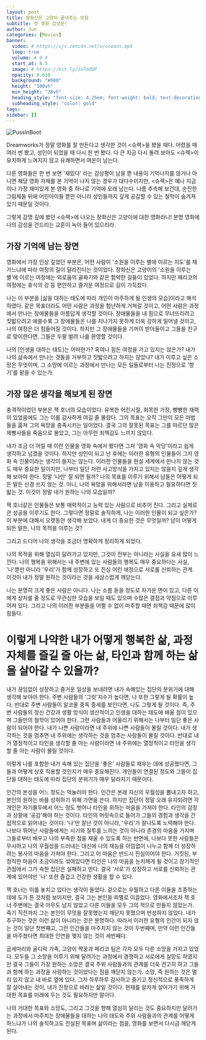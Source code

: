 ```yaml
---
layout: post
title: 장화신은 고양이-끝내주는 모험
subtitle: 첫 영화 감상문!
author: Jun
categories: [Movies]
banner:
  video: # https://vjs.zencdn.net/v/oceans.mp4
  loop: true
  volume: # 0.8
  start_at: 8.5
  image: # https://bit.ly/3xTmdUP
  opacity: 0.618
  background: "#000"
  height: "100vh"
  min_height: "38vh"
  heading_style: "font-size: 4.25em; font-weight: bold; text-decoration: underline"
  subheading_style: "color: gold"
tags: 
sidebar: []
---
```


![PussInBoot](https://www.youtube.com/watch?v=ywLhD836XWs)

Dreamworks가 정말 영화를 잘 만든다고 생각한 것이 <슈렉>을 봤을 때다. 어렸을 때 여러 번 봤고, 성인이 되었을 때 다시 한 번 봤다. 다 큰 지금 다시 돌려 보아도 <슈렉>이 유치하게 느껴지지 않고 유쾌하면서 여운이 남는다. 

다른 영화들은 한 번 보면 '재밌다' 라는 감상평이 남을 뿐 내용이 기억나지를 않거나 아니면 해당 영화 자체를 본 기억이 나지 않는 경우가 대다수이지만, <슈렉>은 예나 지금이나 가장 재미있게 본 영화 중 하나로 기억에 오래 남는다. 나름 추측해 보건대, 순진한 그림체들 뒤에 어린아이들 뿐만 아니라 성인들까지 깊게 공감할 수 있는 철학이 숨겨져 있기 때문일 것이다.

그렇게 감명 깊에 봤던 <슈렉>에 나오는 장화신은 고양이에 대한 영화라니! 분명 영화에 나의 감성을 건드리는 교훈이 녹아 들어 있으리라.

## 가장 기억에 남는 장면

영화에서 가장 인상 깊었던 부분은, 어떤 사람이 '소원을 이루는 별에 이르는 지도'를 채가느냐에 따라 여정의 길이 달라진다는 것이었다. 장화신은 고양이의 '소원을 이루는 별'에 이르는 여정에는 외로움의 골짜기와 같은 험악한 길들이 있었다. 하지만 페리코의 여정에는 휴식의 강 등 편안하고 즐거운 여정으로 길이 가득찼다. 

나는 이 부분을 [삶을 대하는 태도에 따라 개인이 마주하게 될 인생의 모습]이라고 해석하였다. 같은 목표더라도 어떤 사람은 과정을 험난하게 거쳐갈 것이고, 어떤 사람은 과정에서 만나는 장애물들을 아름답게 생각할 것이다. 장애물들을 내 힘으로 무너뜨리려고 짓밟으려고 애쓸수록 그 장애물들은 나를 지나가지 못하게 더욱 강하게 밀어낼 것이고, 나의 여정은 더 힘들어질 것이다. 하지만 그 장애물들을 기꺼이 받아들이고 그들을 친구로 맞이한다면, 그들은 두팔 벌려 나를 환영할 것이다. 

나의 [인생을 대하는 태도]는 어떠한가? 혹여나 힘든 여정을 가고 있지는 않은가? 내가 나의 삶속에서 만나는 것들을 거부하고 짓밟으려고 하지는 않았나? 내가 이루고 싶은 소망은 무엇이며, 그 소망에 이르는 과정에서 만나는 모든 일들로부터 나는 진정으로 '향기'를 맡을 수 있는가.


## 가장 많은 생각을 해보게 된 장면

충격적이었던 부분은 잭 호너의 모습이었다. 유복한 어린시절, 화목한 가정, 빵빵한 재력이 있었음에도 그는 이를 감사하게 여길 줄 몰랐다. 그의 목표는 오직 그만이 모든 마법들을 훔쳐 그의 욕망을 충족시키는 일이었다. 결국 그의 잘못된 목표는 그를 따르던 많은 제빵사들을 죽음으로 몰았고, 그는 아무런 죄책감도 느끼지 않았다.

내가 조금 더 어릴 때 이런 인물을 영화 속에서 봤다면 그저 '영화 속 악당'이라고 쉽게 생각하고 넘겼을 것이다. 하지만 성인이 되고 난 후에는 이러한 유형의 인물들이 그저 영화 속 인물이라는 생각이 들지는 않는다. 
이러한 인물들을 현실 세계에서 만나지 않는 것도 매우 중요한 일이지만, 나부터 일단 저런 사고방식을 가지고 있지는 않을지 깊게 생각해 보아야 한다. 정말 '나만' 잘 되면 될까? 나의 목표를 이루기 위해서 남들은 어떻게 되든 말든 신경 쓰지 않는 것. 아니, 나의 욕망을 위해서라면 남을 이용하고 필요하다면 짓밟는 것. 이것이 정말 내가 원하는 나의 모습일까?

잭 호너같은 인물들은 보통 매력적이고 능력 있는 사람으로 비추어 진다. 그리고 실제로 큰 성공을 이루기도 한다. 
그렇다면 정말로 솔직하게, 나는 이러한 인물이 되고 싶은가? 
이 부분에 대해서 오랫동안 생각해 보았다. 내게 더 중요한 것은 무엇일까? 남이 어떻게 되든 말든, 나의 목적을 이루는 것? 

그리고 드디어 나의 생각을 조금더 명확하게 정리하게 되었다.

나의 목적을 위해 열심히 달려가고 있지만, 그것이 전부는 아니라는 사실을 요새 많이 느낀다. 나의 행복을 위해서는 내 주변에 있는 사람들의 행복도 매우 중요하다는 사실, '나'뿐만 아니라 '우리'가 함께 성장하고 또 진심 어린 애정으로 서로를 신뢰하는 관계. 이것이 내가 정말 원하는 것이라는 것을 새삼스럽게 깨닫는다. 

나는 분명히 크게 좋은 사람은 아니다. 나는 소름 돋을 정도로 차가운 면이 있고, 다른 이에게 상처를 줄 정도로 무관심한 모습을 보일 때도 있으며 수많은 결점과 약점으로 이루어져 있다. 
그리고 나의 이러한 부분들을 어쩔 수 없이 마주할 때면 죄책감 때문에 많이 힘들다. 

# 이렇게 나약한 내가 어떻게 행복한 삶, 과정 자체를 즐길 줄 아는 삶, 타인과 함께 하는 삶을 살아갈 수 있을까?

내가 끊임없이 성장하고 즐거운 일상을 보내려면 내가 속해있는 집단의 분위기에 대해 생각해 보아야 한다. 주변 사람들의 '그릿'지수가 높다면, 나 또한 그렇게 될 확률이 높다. 반대로 주변 사람들이 알코올 중독 증세를 보인다면, 나도 그렇게 될 것이다. 즉, 주변 사람들의 정신 건강과 생활 방식이 생산적이고 인생을 대하는 태도에 배울 점이 있으며 그들만의 철학이 있어야 한다. 
그런 사람들과 어울리기 위해서는 나부터 일단 좋은 사람이 되어야 한다. 내가 나쁜 사람이라면 내 주위에 나쁜 사람들이 몰릴 것이다. 내가 생각하는 것을 멈추면 내 주위에는 생각하는 것을 멈추는 사람들이 몰릴 것이다. 반대로 내가 열정적이고 타인을 생각할 줄 아는 사람이라면 내 주위에는 열정적이고 타인을 생각할 줄 아는 사람이 몰릴 것이다. 

이렇게 나를 포함한 내가 속해 있는 집단을 '좋은' 사람들로 채우는 데에 성공했다면, 그들과 어떻게 상호 작용할 것인지가 매우 중요해진다. 개인들이 연결된 정도와 그들이 집단을 대하는 태도에 따라 집단의 분위기가 매우 달라지기 때문이다. 

인간의 본성을 어느 정도는 억눌러야 한다. 인간은 본래 자신의 우월성을 뽐내고자 하고, 본인의 원하는 바를 성취하기 위해 가면을 쓴다. 하지만 집단이 정말 오래 유지되려면 각 개인은 자기몰두에서 어느 정도 벗어나 타인을 위하는 마음을 가져야 한다. 타인의 감정과 상황에 '공감'해야 하는 것이다. 타인의 머릿속으로 들어가 그들의 경험과 생각을 간접적으로 읽어내는 것이다. '나'만 잘난 것이 아니라, '우리'가 잘나도록 노력해야 한다. 나보다 뛰어난 사람들에게는 시기와 질투를 느끼는 것이 아니라 존경의 마음을 가지며 그들로부터 배우고 나의 부족한 점을 채울 수 있도록 하는 반면에, 나보다 못한 사람들은 무시하고 나의 우월성을 드러내는 대신에 나의 재능을 아낌없이 나누고 함께 더 성장하려는 봉사의 마음을 가져야 한다. 그리고 이 마음은 반드시 진심이어야 한다. 거짓된, 부정직한 마음이 조금이라도 섞여있다면 타인은 나의 마음을 눈치채게 될 것이고 장기적인 관점에서 그가 속한 집단은 실패하고 만다. 결국 '서로'가 성장하고 서로를 신뢰하는 관계에 있어야만 '나' 또한 즐겁고 건강한 생활을 할 수 있다.

잭 호너는 이를 놓치고 있다는 생각이 들었다. 겉으로는 우월하고 다른 이들을 조종하는 데에 도가 튼 것처럼 보이지만, 결국 그는 본인을 파멸로 이끌었다. 영화에서조차 잭 호너 주변에는 결국 아무도 남지 않았고 다른 이들을 모두 그의 적으로 만들지 않았는가. 죽기 직전까지 그는 본인이 무엇을 잘못했는지 깨닫지 못했으며 반성하지 않았다. 내가 추구하는 것은 이런 삶이 아니라는 것은 분명하다. 따라서 이러한 유형의 인간이 되지 않는 것이 일단 첫번째고, 그런 인간들을 마주치지 않는 것이 두번째며, 만약 이런 인간들을 마주쳤다면 최대한 인연을 맺지 않는 것이 세번째다. 

곰세마리와 골디락 가족, 고양이 짝꿍과 페리코 팀은 각자 모두 다른 소망을 가지고 있었다. 모두들 그 소망을 이루기 위해 달려가는 과정에서 경쟁하고 서로에게 실망도 하였지만 결국 그들이 가장 원하는 소망은 결국 주위 사람들과의 관계를 더욱 견고히 하고 그들과 함께 하는 과정을 사랑하는 것이었다는 점을 깨닫지 않는가. 소망, 즉 원하는 것은 멀리 있지 않고 내 바로 옆에 있다. 그저 하루하루 감사하고 즐기고 정신적으로 풍족하게 잘 살아내는 것이, 내가 진정으로 바라는 삶일 것이다. 현재를 알차게 살아가기 위해 거대한 목표를 미래에 두는 것도 필요하지만 말이다. 

나의 거대한 목표와 소망도, 그리고 그것을 향해 열심히 달리는 것도 중요하지만 달려가는 과정에서 마주치는 장애물들을 대하는 나의 태도와 주위 사람들과의 관계를 어떻게 하느냐가 나의 솔직하고도 진실된 목표며 삶이라는 점을, 영화를 보면서 다시금 깨닫게 된다.





<!-- 자신감 넘치며 죽음을 두려워 하지 않는 '레전드' 장화신은 고양이. 모두가 그를 좋아한다. 어느날 그는 평상시처럼 정의로운 싸움을 이어가다가 죽게 되고, 자신의 목숨이 하나밖에 남지 않았다는 사실을 깨닫는다. 그리고 죽음(death)는 그동안 '죽음'을 비웃었던 장화신은 고양이의 목숨을 앗아 가기 위해 그를 추격한다. 처음으로 장화신은 고양이는 크나큰 두려움을 느끼고, 이 죽음으로부터 도망치게 된다. 
그는 도망자의  -->



